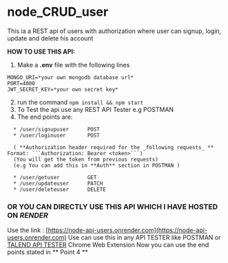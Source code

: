 # node_CRUD_user
This ia a REST api of users with authorization where user can signup, login, update and delete his account



**HOW TO USE THIS API:**

1. Make a **.env** file with the following lines
```
MONGO_URI=*your own mongodb database url*
PORT=4000
JWT_SECRET_KEY=*your own secret key*
```
2. run the command ```npm install && npm start```
3. To Test the api use any REST API Tester e.g POSTMAN
4. The end points are:
```
  * /user/signupuser      POST
  * /user/loginuser       POST
  
  ( **Authorization header required for the _following requests_ **  Format: ```Authorization: Bearer <token>```)
  (You will get the token from previous requests)
  (e.g You can add this in **Auth** section in POSTMAN )
  
  * /user/getuser         GET      
  * /user/updateuser      PATCH
  * /user/deleteuser      DELETE
  ```
  
  
  
### OR YOU CAN DIRECTLY USE THIS API WHICH I HAVE HOSTED ON _RENDER_ 

  Use the link : [https://node-api-users.onrender.com](https://node-api-users.onrender.com)
  Use can use this in any API TESTER like POSTMAN or [TALEND API TESTER](https://chrome.google.com/webstore/detail/talend-api-tester-free-ed/aejoelaoggembcahagimdiliamlcdmfm?hl=en) Chrome Web Extension
  Now you can use the end points stated in ** Point 4 **
